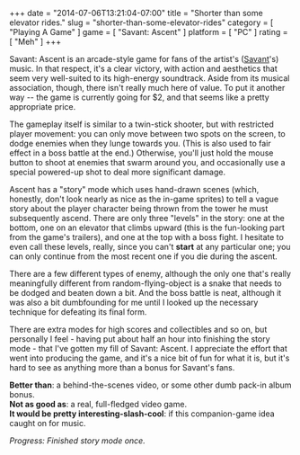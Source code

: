 +++
date = "2014-07-06T13:21:04-07:00"
title = "Shorter than some elevator rides."
slug = "shorter-than-some-elevator-rides"
category = [ "Playing A Game" ]
game = [ "Savant: Ascent" ]
platform = [ "PC" ]
rating = [ "Meh" ]
+++

Savant: Ascent is an arcade-style game for fans of the artist's (<a href="http://www.savantofficial.com/">Savant</a>'s) music.  In that respect, it's a clear victory, with action and aesthetics that seem very well-suited to its high-energy soundtrack.  Aside from its musical association, though, there isn't really much here of value.  To put it another way -- the game is currently going for $2, and that seems like a pretty appropriate price.

The gameplay itself is similar to a twin-stick shooter, but with restricted player movement: you can only move between two spots on the screen, to dodge enemies when they lunge towards you.  (This is also used to fair effect in a boss battle at the end.)  Otherwise, you'll just hold the mouse button to shoot at enemies that swarm around you, and occasionally use a special powered-up shot to deal more significant damage.

Ascent has a "story" mode which uses hand-drawn scenes (which, honestly, don't look nearly as nice as the in-game sprites) to tell a vague story about the player character being thrown from the tower he must subsequently ascend.  There are only three "levels" in the story: one at the bottom, one on an elevator that climbs upward (this is the fun-looking part from the game's trailers), and one at the top with a boss fight.  I hesitate to even call these levels, really, since you can't <b>start</b> at any particular one; you can only continue from the most recent one if you die during the ascent.

There are a few different types of enemy, although the only one that's really meaningfully different from random-flying-object is a snake that needs to be dodged and beaten down a bit.  And the boss battle is neat, although it was also a bit dumbfounding for me until I looked up the necessary technique for defeating its final form.

There are extra modes for high scores and collectibles and so on, but personally I feel - having put about half an hour into finishing the story mode - that I've gotten my fill of Savant: Ascent.  I appreciate the effort that went into producing the game, and it's a nice bit of fun for what it is, but it's hard to see as anything more than a bonus for Savant's fans.

<b>Better than</b>: a behind-the-scenes video, or some other dumb pack-in album bonus.  
<b>Not as good as</b>: a real, full-fledged video game.  
<b>It would be pretty interesting-slash-cool</b>: if this companion-game idea caught on for music.

<i>Progress: Finished story mode once.</i>
